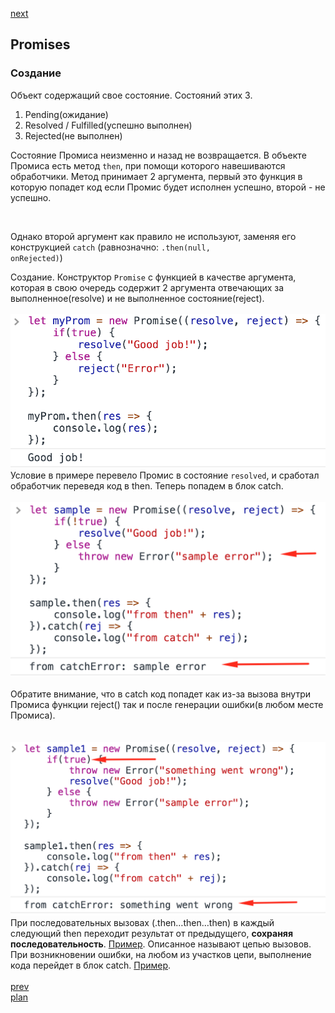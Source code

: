 <a href="05.md">next</a>

<h2>Promises</h2>

<h3>Создание</h3>

<div>
Объект содержащий свое состояние.
Состояний этих 3.
<ol>
<li>
Pending(ожидание)
</li>
<li>
Resolved / Fulfilled(успешно выполнен)
</li>
<li>
Rejected(не выполнен)
</li>
</ol>

Состояние Промиса неизменно и назад не возвращается.
В объекте Промиса есть метод <code>then</code>, при помощи которого
навешиваются обработчики. Метод принимает 2 аргумента, первый это
функция в которую попадет код если Промис будет исполнен успешно,
второй - не успешно.

<br/>

Однако второй аргумент как правило не используют, заменяя его
конструкцией <code>catch</code> (равнозначно: <code>.then(null, onRejected)</code>)

</div>

<div>
Создание.
Конструктор <code>Promise</code> с функцией в качестве аргумента, которая
в свою очередь содержит 2 аргумента отвечающих за выполненное(resolve)
и не выполненное состояние(reject).
</div>

<div>
<br/>
<img src="./media/04-1.png">
</div>

<div>
Условие в примере перевело Промис в состояние <code>resolved</code>, и сработал
обработчик переведя код в then. Теперь попадем в блок catch.
</div>

<div>
<br/>
<img src="./media/04-2.png">
</div>

<br/>
<div>
Обратите внимание, что в catch код попадет как из-за вызова 
  внутри Промиса функции reject() так и после генерации ошибки(в любом месте Промиса).
</div>
<br/>

<div>
<br/>
<img src="./media/04-3.png">
</div>

<div>
При последовательных вызовах (.then…then…then) в каждый следующий then переходит результат от предыдущего,
<strong>сохраняя последовательность</strong>. <a href="https://codepen.io/paawel/pen/yrNwVx?editors=0012">Пример</a>.
Описанное называют цепью вызовов. При возникновении ошибки, на любом из участков цепи, выполнение
кода перейдет в блок catch. <a href="https://codepen.io/paawel/pen/XQbGLJ?editors=0011">Пример</a>.
</div>

<br/>
<a href="03.md">prev</a>
<br/>
<a href="00.md">plan</a>
